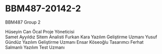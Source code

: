 # BBM487-20142-2
BBM487 Group 2<br>

Hüseyin Can Öcal  Proje Yöneticisi <br>
Samet Ayyıldız  Sitem Analisti
Furkan Kara Yazılım Geliştirme Uzmanı
Yusuf Gündüz  Yazılım Geliştirme Uzmanı
Ensar Köseoğlu  Tasarımcı
Ferhat Salmanlı Yazılım Test Uzmanı

